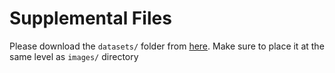 # Supplemental Files

Please download the `datasets/` folder from [here](https://drive.google.com/drive/folders/1zQyyTk_j44SHjOmomQZgZPgW-9Dazi0K?usp=drive_link). Make sure to place it at the same level as `images/` directory
